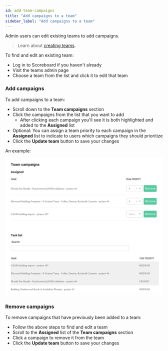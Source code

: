 ```yaml
---
id: add-team-campaigns
title: "Add campaigns to a team"
sidebar_label: "Add campaigns to a team"
---
```


Admin users can edit existing teams to add campaigns.

> Learn about [creating teams](admin/create-team.md).

To find and edit an existing team:

- Log in to Scoreboard if you haven't already
- Visit the teams admin page
- Choose a team from the list and click it to edit that team

### Add campaigns

To add campaigns to a team:

- Scroll down to the **Team campaigns** section
- Click the campaigns from the list that you want to add
  - After clicking each campaign you'll see it is both highlighted and added to the **Assigned** list
- Optional: You can assign a team priority to each campaign in the **Assigned** list to indicate to users which campaigns they should prioritize
- Click the **Update team** button to save your changes

An example:

![Assigning campaigns to a team](assets/img/add-team-campaigns.png)

### Remove campaigns

To remove campaigns that have previously been added to a team:

- Follow the above steps to find and edit a team
- Scroll to the **Assigned** list of the **Team campaigns** section
- Click a campaign to remove it from the team
- Click the **Update team** button to save your changes
